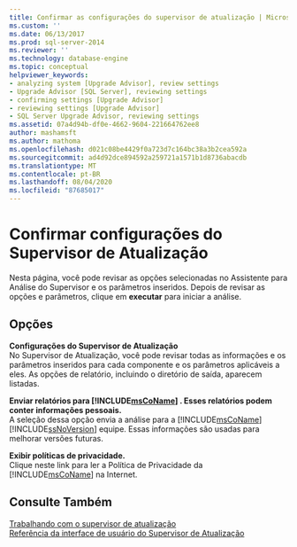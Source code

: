 ```yaml
---
title: Confirmar as configurações do supervisor de atualização | Microsoft Docs
ms.custom: ''
ms.date: 06/13/2017
ms.prod: sql-server-2014
ms.reviewer: ''
ms.technology: database-engine
ms.topic: conceptual
helpviewer_keywords:
- analyzing system [Upgrade Advisor], review settings
- Upgrade Advisor [SQL Server], reviewing settings
- confirming settings [Upgrade Advisor]
- reviewing settings [Upgrade Advisor]
- SQL Server Upgrade Advisor, reviewing settings
ms.assetid: 07a4d94b-df0e-4662-9604-221664762ee8
author: mashamsft
ms.author: mathoma
ms.openlocfilehash: d021c08be4429f0a723d7c164bc38a3b2cea592a
ms.sourcegitcommit: ad4d92dce894592a259721a1571b1d8736abacdb
ms.translationtype: MT
ms.contentlocale: pt-BR
ms.lasthandoff: 08/04/2020
ms.locfileid: "87685017"
---
```

# <a name="confirm-upgrade-advisor-settings"></a>Confirmar configurações do Supervisor de Atualização
  Nesta página, você pode revisar as opções selecionadas no Assistente para Análise do Supervisor e os parâmetros inseridos. Depois de revisar as opções e parâmetros, clique em **executar** para iniciar a análise.  
  
## <a name="options"></a>Opções  
 **Configurações do Supervisor de Atualização**  
 No Supervisor de Atualização, você pode revisar todas as informações e os parâmetros inseridos para cada componente e os parâmetros aplicáveis a eles. As opções de relatório, incluindo o diretório de saída, aparecem listadas.  
  
 **Enviar relatórios para [!INCLUDE[msCoName](../../includes/msconame-md.md)] . Esses relatórios podem conter informações pessoais.**  
 A seleção dessa opção envia a análise para a [!INCLUDE[msCoName](../../includes/msconame-md.md)] [!INCLUDE[ssNoVersion](../../includes/ssnoversion-md.md)] equipe. Essas informações são usadas para melhorar versões futuras.  
  
 **Exibir políticas de privacidade.**  
 Clique neste link para ler a Política de Privacidade da [!INCLUDE[msCoName](../../includes/msconame-md.md)] na Internet.  
  
## <a name="see-also"></a>Consulte Também  
 [Trabalhando com o supervisor de atualização](../../../2014/sql-server/install/working-with-upgrade-advisor.md)   
 [Referência da interface de usuário do Supervisor de Atualização](../../../2014/sql-server/install/upgrade-advisor-user-interface-reference.md)  
  
  
